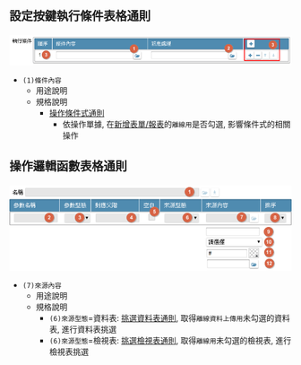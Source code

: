 ## <p id="ruledialog11">設定按鍵執行條件表格通則</p>
![pic][image_ruleDialog4]
* `(1)條件內容`
    * 用途說明
    * 規格說明
        * [操作條件式通則][link_ruledialog1]
            * 依操作單據, 在[新增表單/報表][link_AddFormReport]的`離線用`是否勾選, 影響條件式的相關操作

## <p id="ruledialog19">操作邏輯函數表格通則</p>
![pic][image_ruleDialog6]
* `(7)來源內容`
    * 用途說明
    * 規格說明
        * `(6)來源型態`=資料表: [挑選資料表通則][link_ruledialog3], 取得`離線資料上傳用`未勾選的資料表, 進行資料表挑選
        * `(6)來源型態`=檢視表: [挑選檢視表通則][link_ruledialog4], 取得`離線用`未勾選的檢視表, 進行檢視表挑選

<!-- 圖示 -->
[image_ruleDialog4]:attachment/ruleDialog4.png
[image_ruleDialog6]:attachment/ruleDialog6.png

<!-- 超連結 -->
[link_ruledialog1]:/8.10.0/IDE/Specification/RulesDialog/README#ruledialog1 "共用通則_開啟單據/操作條件式通則"
[link_ruledialog3]:/8.10.0/IDE/Specification/RulesDialog/README#ruledialog3 "共用通則_開啟單據/挑選資料表通則"
[link_ruledialog4]:/8.10.0/IDE/Specification/RulesDialog/README#ruledialog4 "共用通則_開啟單據/挑選檢視表通則"
[link_AddFormReport]:../Home/AddFormReport "新增表單/報表"